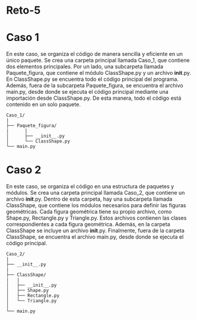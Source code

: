 # Reto-5
# Caso 1
En este caso, se organiza el código de manera sencilla y eficiente en un único paquete. Se crea una carpeta principal llamada Caso_1, que contiene dos elementos principales. Por un lado, una subcarpeta llamada Paquete_figura, que contiene el módulo ClassShape.py y un archivo __init__.py. En ClassShape.py se encuentra todo el código principal del programa. Además, fuera de la subcarpeta Paquete_figura, se encuentra el archivo main.py, desde donde se ejecuta el código principal mediante una importación desde ClassShape.py. De esta manera, todo el código está contenido en un solo paquete.
```
Caso_1/
|
├── Paquete_figura/
|      |
│      ├── __init__.py
│      └── ClassShape.py
└── main.py
```
# Caso 2
En este caso, se organiza el código en una estructura de paquetes y módulos. Se crea una carpeta principal llamada Caso_2, que contiene un archivo __init__.py. Dentro de esta carpeta, hay una subcarpeta llamada ClassShape, que contiene los módulos necesarios para definir las figuras geométricas. Cada figura geométrica tiene su propio archivo, como Shape.py, Rectangle.py y Triangle.py. Estos archivos contienen las clases correspondientes a cada figura geométrica. Además, en la carpeta ClassShape se incluye un archivo __init__.py. Finalmente, fuera de la carpeta ClassShape, se encuentra el archivo main.py, desde donde se ejecuta el código principal.
```
Caso_2/
|
├── __init__.py
|
├── ClassShape/
|   |
│   ├── __init__.py
│   ├── Shape.py
│   ├── Rectangle.py
│   └── Triangle.py
│    
└── main.py      
```

